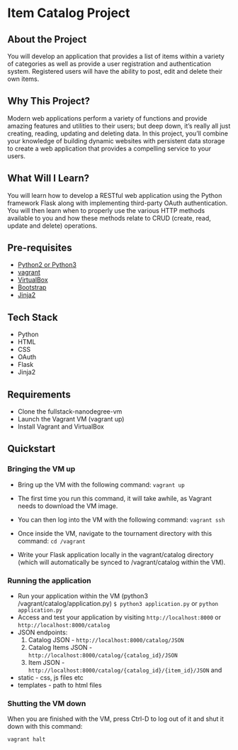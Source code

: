 # Item Catalog Project

## About the Project

You will develop an application that provides a list of items within a variety of categories as well as provide a user registration and authentication system. Registered users will have the ability to post, edit and delete their own items.

## Why This Project?

Modern web applications perform a variety of functions and provide amazing features and utilities to their users; but deep down, it’s really all just creating, reading, updating and deleting data. In this project, you’ll combine your knowledge of building dynamic websites with persistent data storage to create a web application that provides a compelling service to your users.

## What Will I Learn?

You will learn how to develop a RESTful web application using the Python framework Flask along with implementing third-party OAuth authentication. You will then learn when to properly use the various HTTP methods available to you and how these methods relate to CRUD (create, read, update and delete) operations.

## Pre-requisites

* [Python2 or Python3](https://www.python.org/)
* [vagrant](https://www.vagrantup.com/)
* [VirtualBox](https://www.virtualbox.org/)
* [Bootstrap](https://getbootstrap.com/docs/4.3/getting-started/introduction/)
* [Jinja2](http://jinja.pocoo.org/)

## Tech Stack

* Python
* HTML
* CSS
* OAuth
* Flask
* Jinja2

## Requirements

* Clone the fullstack-nanodegree-vm
* Launch the Vagrant VM (vagrant up)
* Install Vagrant and VirtualBox

## Quickstart

### Bringing the VM up

* Bring up the VM with the following command:
`vagrant up`

* The first time you run this command, it will take awhile, as Vagrant needs to download the VM image.

* You can then log into the VM with the following command:
`vagrant ssh`

* Once inside the VM, navigate to the tournament directory with this command:
`cd /vagrant`

* Write your Flask application locally in the vagrant/catalog directory (which will automatically be synced to /vagrant/catalog within the VM).

### Running the application

* Run your application within the VM (python3 /vagrant/catalog/application.py)
`$ python3 application.py` or `python application.py`
* Access and test your application by visiting `http://localhost:8000` or `http://localhost:8000/catalog`
* JSON endpoints:
  1. Catalog JSON - `http://localhost:8000/catalog/JSON` 
  2. Catalog Items JSON - `http://localhost:8000/catalog/{catalog_id}/JSON`
  2. Item JSON - `http://localhost:8000/catalog/{catalog_id}/{item_id}/JSON` and 
* static - css, js files etc
* templates - path to html files

### Shutting the VM down

When you are finished with the VM, press Ctrl-D to log out of it and shut it down with this command:

`vagrant halt`
